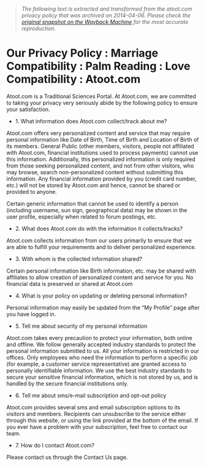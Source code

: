 > *The following text is extracted and transformed from the atoot.com privacy policy that was archived on 2014-04-06. Please check the [original snapshot on the Wayback Machine](https://web.archive.org/web/20140406211501id_/http%3A//www.atoot.com/policy.php) for the most accurate reproduction.*

# Our Privacy Policy : Marriage Compatibility : Palm Reading : Love Compatibility : Atoot.com

Atoot.com is a Traditional Sciences Portal. At Atoot.com, we are committed to taking your privacy very seriously abide by the following policy to ensure your satisfaction.

  * 1\. What information does Atoot.com collect/track about me?

Atoot.com offers very personalized content and service that may require personal information like Date of Birth, Time of Birth and Location of Birth of its members. General Public (other members, visitors, people not affiliated with Atoot.com, financial institutions used to process payments) cannot use this information. Additionally, this personalized information is only required from those seeking personalized content, and not from other visitors, who may browse, search non-personalized content without submitting this information. Any financial information provided by you (credit card number, etc.) will not be stored by Atoot.com and hence, cannot be shared or provided to anyone.

Certain generic information that cannot be used to identify a person (including username, sun sign, geographical data) may be shown in the user profile, especially when related to forum postings, etc.

  * 2\. What does Atoot.com do with the information it collects/tracks?

Atoot.com collects information from our users primarily to ensure that we are able to fulfill your requirements and to deliver personalized experience.

  * 3\. With whom is the collected information shared?

Certain personal information like Birth information, etc. may be shared with affiliates to allow creation of personalized content and service for you. No financial data is preserved or shared at Atoot.com

  * 4\. What is your policy on updating or deleting personal information?

Personal information may easily be updated from the “My Profile” page after you have logged in.

  * 5\. Tell me about security of my personal information

Atoot.com takes every precaution to protect your information, both online and offline. We follow generally accepted industry standards to protect the personal information submitted to us. All your information is restricted in our offices. Only employees who need the information to perform a specific job (for example, a customer service representative) are granted access to personally identifiable information. We use the best industry standards to secure your sensitive financial information, which is not stored by us, and is handled by the secure financial institutions only. 

  * 6\. Tell me about sms/e-mail subscription and opt-out policy

Atoot.com provides several sms and email subscription options to its visitors and members. Recipients can unsubscribe to the service either through this website, or using the link provided at the bottom of the email. If you ever have a problem with your subscription, feel free to contact our team.

  * 7\. How do I contact Atoot.com?

Please contact us through the Contact Us page.



